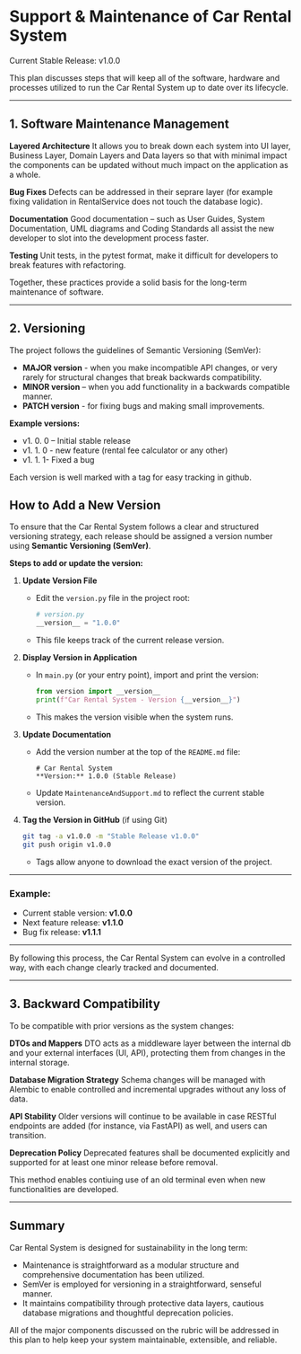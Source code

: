 # Support & Maintenance of Car Rental System 
Current Stable Release: v1.0.0

This plan discusses steps that will keep all of the software, hardware and processes utilized to run the Car Rental System up to date over its lifecycle.

---

## 1. Software Maintenance Management

**Layered Architecture**
It allows you to break down each system into UI layer, Business Layer, Domain Layers and Data layers so that with minimal impact the components can be updated without much impact on the application as a whole.

**Bug Fixes**
Defects can be addressed in their seprare layer (for example fixing validation in RentalService does not touch the database logic).

**Documentation**
Good documentation – such as User Guides, System Documentation, UML diagrams and Coding Standards all assist the new developer to slot into the development process faster.

**Testing**
Unit tests, in the pytest format, make it difficult for developers to break features with refactoring.

Together, these practices provide a solid basis for the long-term maintenance of software.

---

## 2. Versioning

The project follows the guidelines of Semantic Versioning (SemVer):

* **MAJOR version** - when you make incompatible API changes, or very rarely for structural changes that break backwards compatibility.
* **MINOR version** – when you add functionality in a backwards compatible manner.
* **PATCH version** - for fixing bugs and making small improvements.

**Example versions:**

* v1. 0. 0 – Initial stable release
* v1. 1. 0 - new feature (rental fee calculator or any other)
* v1. 1. 1- Fixed a bug

Each version is well marked with a tag for easy tracking in github.

## How to Add a New Version

To ensure that the Car Rental System follows a clear and structured versioning strategy, each release should be assigned a version number using **Semantic Versioning (SemVer)**.

**Steps to add or update the version:**

1. **Update Version File**

   * Edit the `version.py` file in the project root:

     ```python
     # version.py
     __version__ = "1.0.0"
     ```
   * This file keeps track of the current release version.

2. **Display Version in Application**

   * In `main.py` (or your entry point), import and print the version:

     ```python
     from version import __version__
     print(f"Car Rental System - Version {__version__}")
     ```
   * This makes the version visible when the system runs.

3. **Update Documentation**

   * Add the version number at the top of the `README.md` file:

     ```
     # Car Rental System
     **Version:** 1.0.0 (Stable Release)
     ```
   * Update `MaintenanceAndSupport.md` to reflect the current stable version.

4. **Tag the Version in GitHub** (if using Git)

   ```bash
   git tag -a v1.0.0 -m "Stable Release v1.0.0"
   git push origin v1.0.0
   ```

   * Tags allow anyone to download the exact version of the project.

---

### Example:

* Current stable version: **v1.0.0**
* Next feature release: **v1.1.0**
* Bug fix release: **v1.1.1**

---

 By following this process, the Car Rental System can evolve in a controlled way, with each change clearly tracked and documented.


---

## 3. Backward Compatibility

To be compatible with prior versions as the system changes:

**DTOs and Mappers**
DTO acts as a middleware layer between the internal db and your external interfaces (UI, API), protecting them from changes in the internal storage.

**Database Migration Strategy**
Schema changes will be managed with Alembic to enable controlled and incremental upgrades without any loss of data.

**API Stability**
Older versions will continue to be available in case RESTful endpoints are added (for instance, via FastAPI) as well, and users can transition.

**Deprecation Policy**
Deprecated features shall be documented explicitly and supported for at least one minor release before removal.

This method enables contiuing use of an old terminal even when new functionalities are developed.

---

## Summary

Car Rental System is designed for sustainability in the long term:

* Maintenance is straightforward as a modular structure and comprehensive documentation has been utilized.
* SemVer is employed for versioning in a straightforward, senseful manner.
* It maintains compatibility through protective data layers, cautious database migrations and thoughtful deprecation policies.

All of the major components discussed on the rubric will be addressed in this plan to help keep your system maintainable, extensible, and reliable.